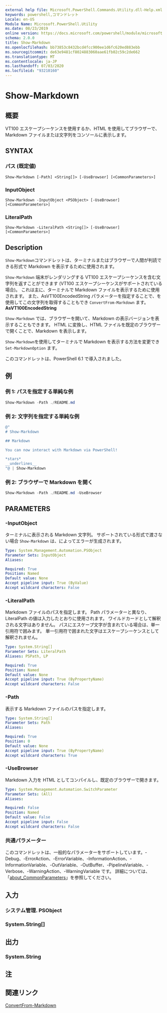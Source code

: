 ```yaml
---
external help file: Microsoft.PowerShell.Commands.Utility.dll-Help.xml
keywords: powershell,コマンドレット
Locale: en-US
Module Name: Microsoft.PowerShell.Utility
ms.date: 08/23/2019
online version: https://docs.microsoft.com/powershell/module/microsoft.powershell.utility/show-markdown?view=powershell-7&WT.mc_id=ps-gethelp
schema: 2.0.0
title: Show-Markdown
ms.openlocfilehash: bb73853c8432bcd4fcc900ee1d6fc620ed883ebb
ms.sourcegitcommit: de63e9481cf8024883060aae61fb02c59c2de662
ms.translationtype: MT
ms.contentlocale: ja-JP
ms.lasthandoff: 07/03/2020
ms.locfileid: "93210160"
---
```

# Show-Markdown

## 概要
VT100 エスケープシーケンスを使用するか、HTML を使用してブラウザーで、Markdown ファイルまたは文字列をコンソールに表示します。

## SYNTAX

### パス (既定値)

```
Show-Markdown [-Path] <String[]> [-UseBrowser] [<CommonParameters>]
```

### InputObject

```
Show-Markdown -InputObject <PSObject> [-UseBrowser] [<CommonParameters>]
```

### LiteralPath

```
Show-Markdown -LiteralPath <String[]> [-UseBrowser] [<CommonParameters>]
```

## Description

`Show-Markdown`コマンドレットは、ターミナルまたはブラウザーで人間が判読できる形式で Markdown を表示するために使用されます。

`Show-Markdown` 端末がレンダリングする VT100 エスケープシーケンスを含む文字列を返すことができます (VT100 エスケープシーケンスがサポートされている場合)。 これは主に、ターミナルで Markdown ファイルを表示するために使用されます。 また、AsVT100EncodedString パラメーターを指定することで、を使用してこの文字列を取得することもでき `ConvertFrom-Markdown` ます。 **AsVT100EncodedString**

`Show-Markdown` では、ブラウザーを開いて、Markdown の表示バージョンを表示することもできます。 HTML に変換し、HTML ファイルを既定のブラウザーで開くことで、Markdown を表示します。

`Show-Markdown`を使用してターミナルで Markdown を表示する方法を変更でき `Set-MarkdownOption` ます。

このコマンドレットは、PowerShell 6.1 で導入されました。

## 例

### 例 1: パスを指定する単純な例

```powershell
Show-Markdown -Path ./README.md
```

### 例 2: 文字列を指定する単純な例

```powershell
@"
# Show-Markdown

## Markdown

You can now interact with Markdown via PowerShell!

*stars*
__underlines__
"@ | Show-Markdown
```

### 例 2: ブラウザーで Markdown を開く

```powershell
Show-Markdown -Path ./README.md -UseBrowser
```

## PARAMETERS

### -InputObject

ターミナルに表示される Markdown 文字列。 サポートされている形式で渡さない場合 `Show-Markdown` は、によってエラーが生成されます。

```yaml
Type: System.Management.Automation.PSObject
Parameter Sets: InputObject
Aliases:

Required: True
Position: Named
Default value: None
Accept pipeline input: True (ByValue)
Accept wildcard characters: False
```

### -LiteralPath

Markdown ファイルのパスを指定します。 Path パラメーターと異なり、LiteralPath の値は入力したとおりに使用されます。 ワイルドカードとして解釈される文字はありません。 パスにエスケープ文字が含まれている場合は、単一引用符で囲みます。 単一引用符で囲まれた文字はエスケープシーケンスとして解釈されません。

```yaml
Type: System.String[]
Parameter Sets: LiteralPath
Aliases: PSPath, LP

Required: True
Position: Named
Default value: None
Accept pipeline input: True (ByPropertyName)
Accept wildcard characters: False
```

### -Path

表示する Markdown ファイルのパスを指定します。

```yaml
Type: System.String[]
Parameter Sets: Path
Aliases:

Required: True
Position: 0
Default value: None
Accept pipeline input: True (ByPropertyName)
Accept wildcard characters: True
```

### -UseBrowser

Markdown 入力を HTML としてコンパイルし、既定のブラウザーで開きます。

```yaml
Type: System.Management.Automation.SwitchParameter
Parameter Sets: (All)
Aliases:

Required: False
Position: Named
Default value: False
Accept pipeline input: False
Accept wildcard characters: False
```

### 共通パラメーター

このコマンドレットは、一般的なパラメーターをサポートしています。-Debug、-ErrorAction、-ErrorVariable、-InformationAction、-InformationVariable、-OutVariable、-OutBuffer、-PipelineVariable、-Verbose、-WarningAction、-WarningVariable です。 詳細については、「[about_CommonParameters](https://go.microsoft.com/fwlink/?LinkID=113216)」を参照してください。

## 入力

### システム管理. PSObject

### System.String[]

## 出力

### System.String

## 注

## 関連リンク

[ConvertFrom-Markdown](ConvertFrom-Markdown.md)
